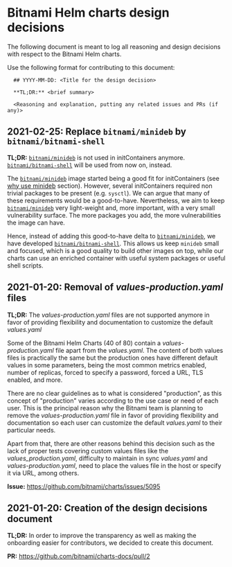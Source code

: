 # Bitnami Helm charts design decisions

The following document is meant to log all reasoning and design decisions with respect to the Bitnami Helm charts.

Use the following format for contributing to this document:

```
  ## YYYY-MM-DD: <Title for the design decision>

  **TL;DR:** <brief summary> 

  <Reasoning and explanation, putting any related issues and PRs (if any)>
```

## 2021-02-25: Replace `bitnami/minideb` by `bitnami/bitnami-shell`

**TL;DR:** [`bitnami/minideb`](https://github.com/bitnami/minideb) is not used in initContainers anymore. [`bitnami/bitnami-shell`](https://github.com/bitnami/bitnami-docker-bitnami-shell) will be used from now on, instead.

The [`bitnami/minideb`](https://github.com/bitnami/minideb) image started being a good fit for initContainers (see [why use minideb](https://github.com/bitnami/minideb#why-use-minideb) section).
However, several initContainers required non trivial packages to be present (e.g. `sysctl`). We can argue that many of these requirements would be a good-to-have. Nevertheless, we aim to keep [`bitnami/minideb`](https://github.com/bitnami/minideb) very light-weight and, more important, with a very small vulnerability surface. The more packages you add, the more vulnerabilities the image can have.

Hence, instead of adding this good-to-have delta to [`bitnami/minideb`](https://github.com/bitnami/minideb), we have developed [`bitnami/bitnami-shell`](https://github.com/bitnami/bitnami-docker-bitnami-shell). This allows us keep `minideb` small and focused, which is a good quality to build other images on top, while our charts can use an enriched container with useful system packages or useful shell scripts.

## 2021-01-20: Removal of _values-production.yaml_ files

**TL;DR:** The _values-production.yaml_ files are not supported anymore in favor of providing flexibility and documentation to customize the default _values.yaml_

Some of the Bitnami Helm Charts (40 of 80) contain a _values-production.yaml_ file apart from the _values.yaml_. The content of both values files is practically the same but the production ones have different default values in some parameters, being the most common metrics enabled, number of replicas, forced to specify a password, forced a URL, TLS enabled, and more.

There are no clear guidelines as to what is considered "production", as this concept of "production" varies according to the use case or need of each user. This is the principal reason why the Bitnami team is planning to remove the _values-production.yaml_ file in favor of providing flexibility and documentation so each user can customize the default _values.yaml_ to their particular needs.

Apart from that, there are other reasons behind this decision such as the lack of proper tests covering custom values files like the _values_production.yaml_, difficulty to maintain in sync _values.yaml_ and _values-production.yaml_, need to place the values file in the host or specify it via URL, among others.

**Issue:** https://github.com/bitnami/charts/issues/5095

## 2021-01-20: Creation of the design decisions document

**TL;DR:** In order to improve the transparency as well as making the onboarding easier for contributors, we decided to create this document.

**PR:** https://github.com/bitnami/charts-docs/pull/2
